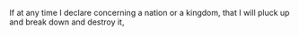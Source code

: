 If at any time I declare concerning a nation or a kingdom, that I will pluck up and break down and destroy it,
